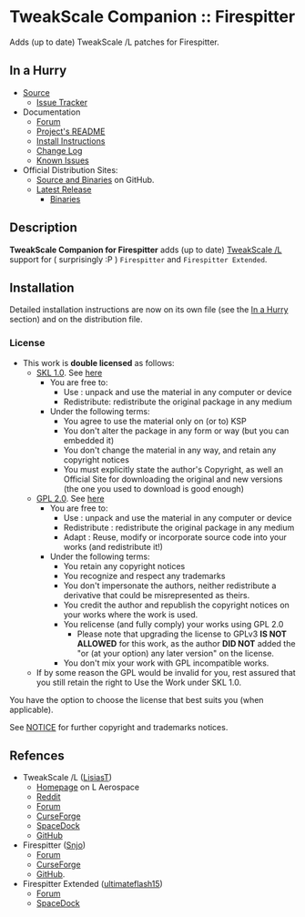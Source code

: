 # TweakScale Companion :: Firespitter

Adds (up to date) TweakScale /L patches for Firespitter.


## In a Hurry

* [Source](https://github.com/TweakScale/Companion_FS)
	+ [Issue Tracker](https://github.com/TweakScale/Companion_FS/issues)
* Documentation
	+ [Forum](https://forum.kerbalspaceprogram.com/index.php?/topic/192216-tweakscale-companion-program/)
	+ [Project's README](https://github.com/TweakScale/Companion_FS/blob/master/README.md)
	+ [Install Instructions](https://github.com/TweakScale/Companion_FS/blob/master/INSTALL.md)
	+ [Change Log](./CHANGE_LOG.md)
	+ [Known Issues](./KNOWN_ISSUES.md)
* Official Distribution Sites:
	+ [Source and Binaries](https://github.com/TweakScale/Companion_FS) on GitHub.
	+ [Latest Release](https://github.com/TweakScale/Companion_FS/releases)
		- [Binaries](https://github.com/TweakScale/Companion_FS/Archive)


## Description

**TweakScale Companion for Firespitter** adds (up to date) [TweakScale /L](https://forum.kerbalspaceprogram.com/index.php?/topic/179030-*/) support for  ( surprisingly :P ) `Firespitter` and `Firespitter Extended`.


## Installation

Detailed installation instructions are now on its own file (see the [In a Hurry](#in-a-hurry) section) and on the distribution file.

### License

* This work is **double licensed** as follows:
	+ [SKL 1.0](https://ksp.lisias.net/SKL-1_0.txt). See [here](./LICENSE.SKL-1_0)
		+ You are free to:
			- Use : unpack and use the material in any computer or device
			- Redistribute: redistribute the original package in any medium
		+ Under the following terms:
			- You agree to use the material only on (or to) KSP
			- You don't alter the package in any form or way (but you can embedded it)
			- You don't change the material in any way, and retain any copyright notices
			- You must explicitly state the author's Copyright, as well an Official Site for downloading the original and new versions (the one you used to download is good enough) 
	+ [GPL 2.0](https://www.gnu.org/licenses/gpl-2.0.txt). See [here](./LICENSE.GPL-2_0)
		+ You are free to:
			- Use : unpack and use the material in any computer or device
			- Redistribute : redistribute the original package in any medium
			- Adapt : Reuse, modify or incorporate source code into your works (and redistribute it!) 
		+ Under the following terms:
			- You retain any copyright notices
			- You recognize and respect any trademarks
			- You don't impersonate the authors, neither redistribute a derivative that could be misrepresented as theirs.
			- You credit the author and republish the copyright notices on your works where the work is used.
			- You relicense (and fully comply) your works using GPL 2.0
				- Please note that upgrading the license to GPLv3 **IS NOT ALLOWED** for this work, as the author **DID NOT** added the "or (at your option) any later version" on the license.
			- You don't mix your work with GPL incompatible works.
	+ If by some reason the GPL would be invalid for you, rest assured that you still retain the right to Use the Work under SKL 1.0.

You have the option to choose the license that best suits you (when applicable).

See [NOTICE](./NOTICE) for further copyright and trademarks notices.


## Refences

* TweakScale /L ([LisiasT](https://forum.kerbalspaceprogram.com/index.php?/profile/187168-lisias/))
	+ [Homepage](http://ksp.lisias.net/add-ons/TweakScale) on L Aerospace
	+ [Reddit](https://www.reddit.com/r/TweakScale/)
	+ [Forum](https://forum.kerbalspaceprogram.com/index.php?/topic/179030-*/)
	+ [CurseForge](https://kerbal.curseforge.com/projects/tweakscale)
	+ [SpaceDock](https://spacedock.info/mod/127/TweakScale)
	+ [GitHub](https://github.com/TweakScale/TweakScale)
* Firespitter ([Snjo](https://forum.kerbalspaceprogram.com/index.php?/profile/57198-snjo/))
	+ [Forum](https://forum.kerbalspaceprogram.com/index.php?/topic/22583-firespitter-propeller-plane-and-helicopter-parts-v71-may-5th-for-ksp-10/)
	+ [CurseForge](https://www.curseforge.com/kerbal/ksp-mods/firespitter)
	+ [GitHub](https://github.com/snjo/Firespitter).
* Firespitter Extended ([ultimateflash15](https://forum.kerbalspaceprogram.com/index.php?/profile/163726-ultimateflash15//))
	+ [Forum](https://forum.kerbalspaceprogram.com/index.php?/topic/184773-18x-firespitter-extended-version-22-quality-control/)
	+ [SpaceDock](https://spacedock.info/mod/2156/Firespitter%20Extended)
